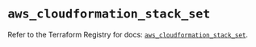 # `aws_cloudformation_stack_set`

Refer to the Terraform Registry for docs: [`aws_cloudformation_stack_set`](https://registry.terraform.io/providers/hashicorp/aws/5.37.0/docs/resources/cloudformation_stack_set).
